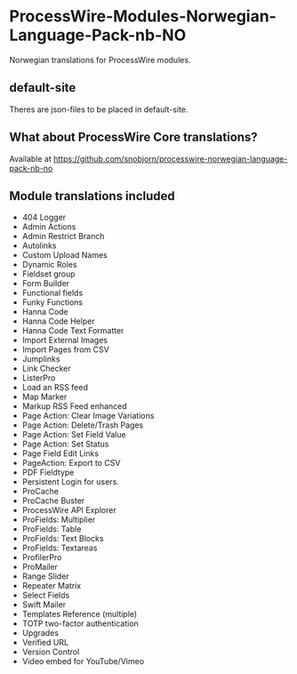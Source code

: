 # ProcessWire-Modules-Norwegian-Language-Pack-nb-NO
Norwegian translations for ProcessWire modules.

## default-site
Theres are json-files to be placed in default-site.

## What about ProcessWire Core translations?
Available at https://github.com/snobjorn/processwire-norwegian-language-pack-nb-no

## Module translations included
* 404 Logger
* Admin Actions
* Admin Restrict Branch
* Autolinks
* Custom Upload Names
* Dynamic Roles
* Fieldset group
* Form Builder
* Functional fields
* Funky Functions
* Hanna Code
* Hanna Code Helper
* Hanna Code Text Formatter
* Import External Images
* Import Pages from CSV
* Jumplinks
* Link Checker
* ListerPro
* Load an RSS feed
* Map Marker
* Markup RSS Feed enhanced
* Page Action: Clear Image Variations
* Page Action: Delete/Trash Pages
* Page Action: Set Field Value
* Page Action: Set Status
* Page Field Edit Links
* PageAction: Export to CSV
* PDF Fieldtype
* Persistent Login for users.
* ProCache
* ProCache Buster
* ProcessWire API Explorer
* ProFields: Multiplier
* ProFields: Table
* ProFields: Text Blocks
* ProFields: Textareas
* ProfilerPro
* ProMailer
* Range Slider
* Repeater Matrix
* Select Fields
* Swift Mailer
* Templates Reference (multiple)
* TOTP two-factor authentication 
* Upgrades
* Verified URL
* Version Control
* Video embed for YouTube/Vimeo